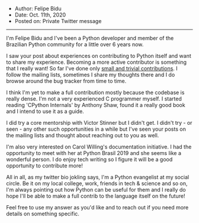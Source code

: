 * Author: Felipe Bidu
* Date: Oct. 11th, 2020
* Posted on: Private Twitter message

---

I'm Felipe Bidu and I've been a Python developer and member of the Brazilian Python community for a little over 6 years now.

I saw your post about experiences on contributing to Python itself and want to share my experience. Becoming a more active contributor is something that I really want! So far I've done only [small and trivial contributions](https://github.com/python/cpython/pulls?q=is%3Apr+author%3Afbidu). I follow the mailing lists, sometimes I share my thoughts there and I do browse around the bug tracker from time to time.

I think I'm yet to make a full contribution mostly because the codebase is really dense. I'm not a very experienced C programmer myself. I started reading 'CPython Internals' by Anthony Shaw, found it a really good book and I intend to use it as a guide.

I did try a core mentorship with Victor Stinner but I didn't get. I didn't try - or seen - any other such opportunities in a while but I've seen your posts on the mailing lists and thought about reaching out to you as well.

I'm also very interested on Carol Willing's documentation initiative. I had the opportunity to meet with her at Python Brasil 2019 and she seems like a wonderful person. I do enjoy tech writing so I figure it will be a good opportunity to contribute more!

All in all, as my twitter bio jokling says, I'm a Python evangelist at my social circle. Be it on my local college, work, friends in tech & science and so on, I'm always pointing out how Python can be useful for them and I really do hope I'll be able to make a full contrib to the language itself on the future!

Feel free to use my answer as you'd like and to reach out if you need more details on something specific.
